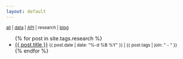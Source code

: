 ```yaml
---
layout: default
---
```


<small>
  <a href="./">all</a> | 
  <a href="data">data</a> |
  <a href="API">API</a> | 
  research |
  <a href="blog">blog</a>
</small>

<ul>
  {% for post in site.tags.research %}
    <li>
      <a href="{{ site.baseurl }}{{ post.url }}">{{ post.title }}</a> <small>{{ post.date | date: "%-d %B %Y" }} | {{ post.tags | join: " - " }}</small>
    </li>
  {% endfor %}
</ul>
